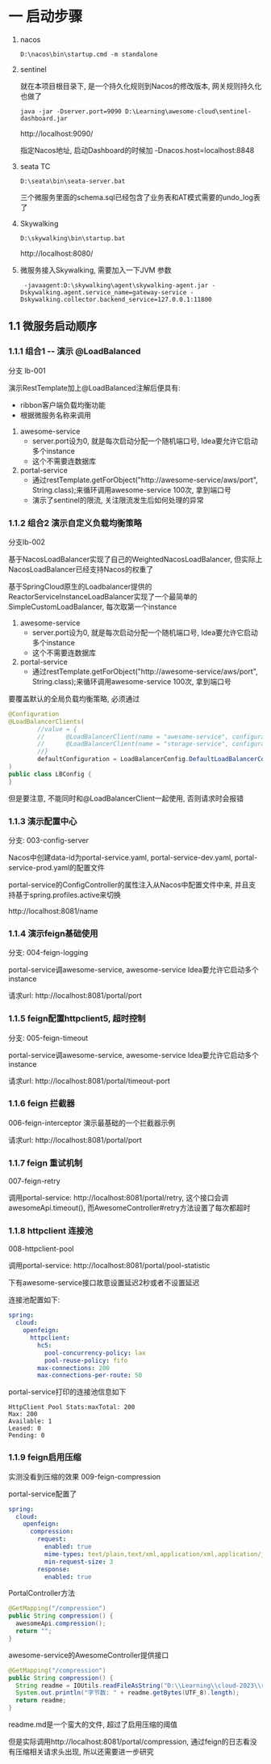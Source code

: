 # 一 启动步骤

1. nacos

   ```shell
   D:\nacos\bin\startup.cmd -m standalone
   ```

2. sentinel

   就在本项目根目录下, 是一个持久化规则到Nacos的修改版本, 网关规则持久化也做了

   ```shell
   java -jar -Dserver.port=9090 D:\Learning\awesome-cloud\sentinel-dashboard.jar
   ```

   http://localhost:9090/

   指定Nacos地址, 启动Dashboard的时候加 -Dnacos.host=localhost:8848

3. seata TC

   ```shell
   D:\seata\bin\seata-server.bat
   ```

   三个微服务里面的schema.sql已经包含了业务表和AT模式需要的undo_log表了

4. Skywalking

   ```shell
   D:\skywalking\bin\startup.bat
   ```

   http://localhost:8080/

5. 微服务接入Skywalking, 需要加入一下JVM 参数

   ```shell
    -javaagent:D:\skywalking\agent\skywalking-agent.jar -Dskywalking.agent.service_name=gateway-service -Dskywalking.collector.backend_service=127.0.0.1:11800 
   ```

## 1.1 微服务启动顺序

### 1.1.1 组合1 -- 演示 @LoadBalanced

分支 lb-001

演示RestTemplate加上@LoadBalanced注解后便具有:

* ribbon客户端负载均衡功能
* 根据微服务名称来调用

1. awesome-service
   * server.port设为0, 就是每次启动分配一个随机端口号, Idea要允许它启动多个instance
   * 这个不需要连数据库
2. portal-service
   * 通过restTemplate.getForObject("http://awesome-service/aws/port", String.class);来循环调用awesome-service 100次, 拿到端口号
   * 演示了sentinel的限流, 关注限流发生后如何处理的异常

### 1.1.2 组合2 演示自定义负载均衡策略

分支lb-002

基于NacosLoadBalancer实现了自己的WeightedNacosLoadBalancer, 但实际上NacosLoadBalancer已经支持Nacos的权重了

基于SpringCloud原生的Loadbalancer提供的ReactorServiceInstanceLoadBalancer实现了一个最简单的SimpleCustomLoadBalancer, 每次取第一个instance

1. awesome-service
   * server.port设为0, 就是每次启动分配一个随机端口号, Idea要允许它启动多个instance
   * 这个不需要连数据库
2. portal-service
   * 通过restTemplate.getForObject("http://awesome-service/aws/port", String.class);来循环调用awesome-service 100次, 拿到端口号

要覆盖默认的全局负载均衡策略, 必须通过

```java
@Configuration
@LoadBalancerClients(
		//value = {
		//		@LoadBalancerClient(name = "awesome-service", configuration = LoadBalancerConfig.AwesomeLBConfig.class),
		//		@LoadBalancerClient(name = "storage-service", configuration = LoadBalancerConfig.StorageLBConfig.class)
		//}
		defaultConfiguration = LoadBalancerConfig.DefaultLoadBalancerConfiguration.class
)
public class LBConfig {
}
```

但是要注意, 不能同时和@LoadBalancerClient一起使用, 否则请求时会报错

### 1.1.3 演示配置中心

分支: 003-config-server

Nacos中创建data-id为portal-service.yaml, portal-service-dev.yaml, portal-service-prod.yaml的配置文件

portal-service的ConfigController的属性注入从Nacos中配置文件中来, 并且支持基于spring.profiles.active来切换

http://localhost:8081/name



### 1.1.4 演示feign基础使用

分支: 004-feign-logging

portal-service调awesome-service, awesome-service Idea要允许它启动多个instance

请求url: http://localhost:8081/portal/port



### 1.1.5 feign配置httpclient5, 超时控制

分支: 005-feign-timeout

portal-service调awesome-service, awesome-service Idea要允许它启动多个instance

请求url: http://localhost:8081/portal/timeout-port



### 1.1.6 feign 拦截器

006-feign-interceptor 演示最基础的一个拦截器示例

请求url: http://localhost:8081/portal/port



### 1.1.7 feign 重试机制

007-feign-retry

调用portal-service: http://localhost:8081/portal/retry, 这个接口会调awesomeApi.timeout(), 而AwesomeController#retry方法设置了每次都超时



### 1.1.8 httpclient 连接池

008-httpclient-pool

调用portal-service: http://localhost:8081/portal/pool-statistic

下有awesome-service接口故意设置延迟2秒或者不设置延迟

连接池配置如下:

```yaml
spring:
  cloud:
    openfeign:
      httpclient:
        hc5:
          pool-concurrency-policy: lax
          pool-reuse-policy: fifo
        max-connections: 200
        max-connections-per-route: 50
```

portal-service打印的连接池信息如下

```
HttpClient Pool Stats:maxTotal: 200
Max: 200
Available: 1
Leased: 0
Pending: 0
```



### 1.1.9 feign启用压缩

实测没看到压缩的效果 009-feign-compression

portal-service配置了

```yaml
spring:
  cloud:
    openfeign:
      compression:
        request:
          enabled: true
          mime-types: text/plain,text/xml,application/xml,application/json
          min-request-size: 3
        response:
          enabled: true
```

PortalController方法

```java
@GetMapping("/compression")
public String compression() {
  awesomeApi.compression();
  return "";
}
```

awesome-service的AwesomeController提供接口

```java
@GetMapping("/compression")
public String compression() {
  String readme = IOUtils.readFileAsString("D:\\Learning\\cloud-2023\\readme.md");
  System.out.println("字节数: " + readme.getBytes(UTF_8).length);
  return readme;
}
```

readme.md是一个蛮大的文件, 超过了启用压缩的阈值

但是实际调用http://localhost:8081/portal/compression, 通过feign的日志看没有压缩相关请求头出现, 所以还需要进一步研究
